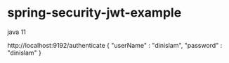 # spring-security-jwt-example

java 11  

http://localhost:9192/authenticate
{
	"userName" : "dinislam",
	"password" : "dinislam"
}
